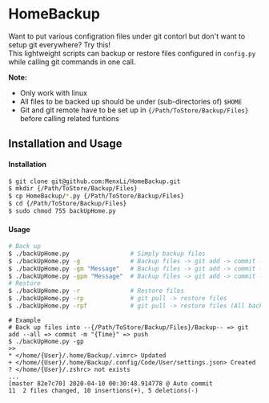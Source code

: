 # HomeBackup

Want to put various configration files under git contorl but don't want to setup git everywhere? Try this!  
This lightweight scripts can backup or restore files configured in `config.py` while calling git commands in one call.

**Note:**
* Only work with linux
* All files to be backed up should be under (sub-directories of) `$HOME`
* Git and git remote have to be set up in `{/Path/ToStore/Backup/Files}` before calling related funtions

## Installation and Usage
#### Installation
```bash
$ git clone git@github.com:MenxLi/HomeBackup.git
$ mkdir {/Path/ToStore/Backup/Files}
$ cp HomeBackup/*.py {/Path/ToStore/Backup/Files}
$ cd {/Path/ToStore/Backup/Files}
$ sudo chmod 755 backUpHome.py
```

#### Usage
```bash
# Back up
$ ./backUpHome.py                 # Simply backup files
$ ./backUpHome.py -g              # Backup files -> git add -> commit -m "{Time}"
$ ./backUpHome.py -gm "Message"   # Backup files -> git add -> commit -m "Message"
$ ./backUpHome.py -gpm "Message"  # Backup files -> git add -> commit -m "Message" -> push
# Restore
$ ./backUpHome.py -r              # Restore files
$ ./backUpHome.py -rp             # git pull -> restore files
$ ./backUpHome.py -rpf            # git pull -> restore files (All backup files will be copied to designated destination even if some files do not exist in current computer)
```
```
# Example
# Back up files into --{/Path/ToStore/Backup/Files}/Backup-- => git add --all => commit -m "{Time}" => push
$ ./backUpHome.py -gp                                                         
>>
* </home/{User}/.home/Backup/.vimrc> Updated                        
+ </home/{User}/.home/Backup/.config/Code/User/settings.json> Created     
? </home/{User}/.zshrc> not exists                                        
...  
[master 82e7c70] 2020-04-10 00:30:48.914778 @ Auto commit                   
11  2 files changed, 10 insertions(+), 5 deletions(-)  
```
